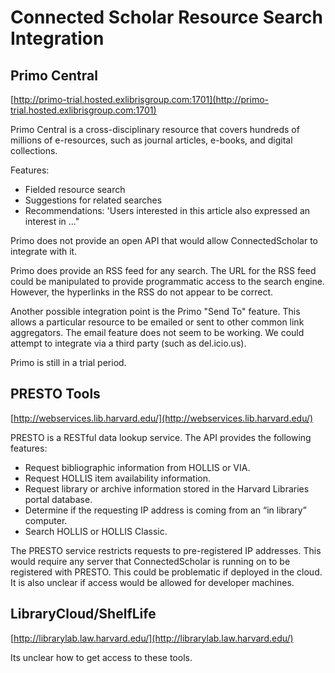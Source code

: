 # Connected Scholar Resource Search Integration

## Primo Central
[http://primo-trial.hosted.exlibrisgroup.com:1701](http://primo-trial.hosted.exlibrisgroup.com:1701)

Primo Central is a cross-disciplinary resource that covers hundreds of millions of e-resources, such as journal articles, e-books, and digital collections.

Features:
+  Fielded resource search
+  Suggestions for related searches
+  Recommendations: 'Users interested in this article also expressed an interest in ..."

Primo does not provide an open API that would allow ConnectedScholar to integrate with it.

Primo does provide an RSS feed for any search. The URL for the RSS feed could be manipulated to provide programmatic access to the search engine.  However, the hyperlinks in the RSS do not appear to be correct.

Another possible integration point is the Primo "Send To" feature.  This allows a particular resource to be emailed or sent to other common link aggregators.  The email feature does not seem to be working.  We could attempt to integrate via a third party (such as del.icio.us).

Primo is still in a trial period.

## PRESTO Tools
[http://webservices.lib.harvard.edu/](http://webservices.lib.harvard.edu/)

PRESTO is a RESTful data lookup service.  The API provides the following features:
+  Request bibliographic information from HOLLIS or VIA.
+  Request HOLLIS item availability information.
+  Request library or archive information stored in the Harvard Libraries portal database.
+  Determine if the requesting IP address is coming from an “in library” computer.
+  Search HOLLIS or HOLLIS Classic.

The PRESTO service restricts requests to pre-registered IP addresses.  This would require any server that ConnectedScholar is running on to be registered with PRESTO.  This could be problematic if deployed in the cloud.  It is also unclear if access would be allowed for developer machines.

## LibraryCloud/ShelfLife
[http://librarylab.law.harvard.edu/](http://librarylab.law.harvard.edu/)

Its unclear how to get access to these tools.

